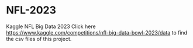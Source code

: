 # NFL-2023
Kaggle NFL Big Data 2023
Click here https://www.kaggle.com/competitions/nfl-big-data-bowl-2023/data to find the csv files of this project.

